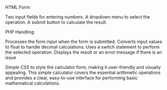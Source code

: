 HTML Form:

Two input fields for entering numbers.
A dropdown menu to select the operation.
A submit button to calculate the result.


PHP Handling:

Processes the form input when the form is submitted.
Converts input values to float to handle decimal calculations.
Uses a switch statement to perform the selected operation.
Displays the result or an error message if there is an issue

Simple CSS to style the calculator form, making it user-friendly and visually appealing.
This simple calculator covers the essential arithmetic operations and provides
 a clear, easy-to-use interface for performing basic mathematical calculations.

